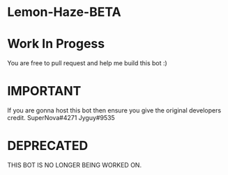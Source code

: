 # Lemon-Haze-BETA

# Work In Progess
You are free to pull request and help me build this bot :)


# IMPORTANT
If you are gonna host this bot then ensure you give the original developers credit.
SuperNova#4271
Jyguy#9535


# DEPRECATED
THIS BOT IS NO LONGER BEING WORKED ON.
